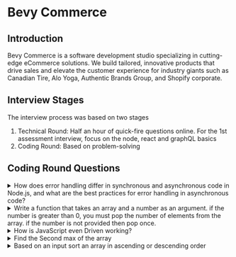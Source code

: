 # Bevy Commerce

## Introduction
Bevy Commerce is a software development studio specializing in cutting-edge eCommerce solutions. We build tailored, innovative products that drive sales and elevate the customer experience for industry giants such as Canadian Tire, Alo Yoga, Authentic Brands Group, and Shopify corporate. 

## Interview Stages
The interview process was based on two stages

1. Technical Round: Half an hour of quick-fire questions online. For the 1st assessment interview, focus on the node, react and graphQL basics
2. Coding Round: Based on problem-solving

## Coding Round Questions

<details>
<summary>
How does error handling differ in synchronous and asynchronous code in Node.js, and what are the best practices for error handling in asynchronous code?
</summary>
<hr>
</details>

<details>
<summary>
Write a function that takes an array and a number as an argument. if the number is greater than 0, you must pop the number of elements from the array. if the number is not provided then pop once.
</summary>
<hr>
</details>

<details>
<summary>
How is JavaScript even Driven working?
</summary>
<hr>
</details>

<details>
<summary>
Find the Second max of the array
</summary>
<hr>
</details>

<details>
<summary>
Based on an input sort an array in ascending or descending order
</summary>
<hr>
</details>






